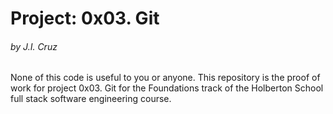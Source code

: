 <h1>Project: 0x03. Git</h1>
<h6> by J.I. Cruz</h6>

None of this code is useful to you or anyone. This repository is the proof of work for project 0x03. Git for the Foundations track of the Holberton School full stack software engineering course.
